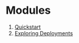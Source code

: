 # Modules

1. [Quickstart](01_Quickstart/README.md)
2. [Exploring Deployments](02_Exploring_Deployments/README.md)